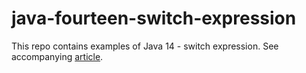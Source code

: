 # java-fourteen-switch-expression
This repo contains examples of Java 14 - switch expression.
See accompanying [article](https://spaghetticodejungle.com/java-14-switch-expression/).
